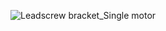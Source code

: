 ![Leadscrew bracket_Single motor](https://user-images.githubusercontent.com/37383368/138382196-353973f8-71c1-47d6-aa3e-1203a301ff08.gif)
